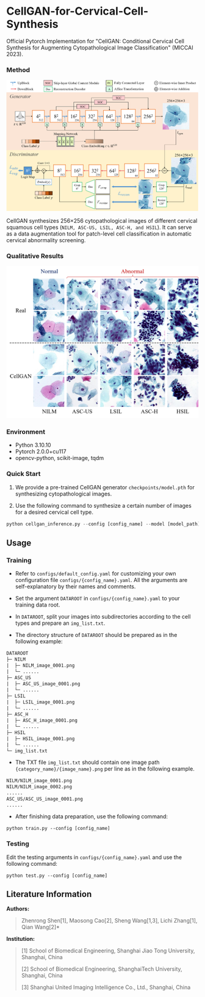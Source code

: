 # CellGAN-for-Cervical-Cell-Synthesis
Official Pytorch Implementation for "CellGAN: Conditional Cervical Cell Synthesis for Augmenting Cytopathological Image Classification" (MICCAI 2023). 

### Method
![Overview of CellGAN](/figures/overview.png "Overview of CellGAN")

CellGAN synthesizes 256×256 cytopathological images of different cervical squamous cell types (`NILM, ASC-US, LSIL, ASC-H, and HSIL`). It can serve as a data augmentation tool for patch-level cell classification in automatic cervical abnormality screening.

### Qualitative Results
![Visualization Results](/figures/results.png "Visualization Results")

### Environment
- Python 3.10.10
- Pytorch 2.0.0+cu117
- opencv-python, scikit-image, tqdm

### Quick Start

1. We provide a pre-trained CellGAN generator `checkpoints/model.pth` for synthesizing cytopathological images.

2. Use the following command to synthesize a certain number of images for a desired cervical cell type.

```python
python cellgan_inference.py --config [config_name] --model [model_path] --output_dir [directory to save generated images] --cell_type [desired cell type] --data_num [number of generated images]
```

## Usage
### Training
- Refer to `configs/default_config.yaml` for customizing your own configuration file `configs/{config_name}.yaml`. All the arguments are self-explanatory by their names and comments.

- Set the argument `DATAROOT` in `configs/{config_name}.yaml` to your training data root. 

- In `DATAROOT`, split your images into subdirectories according to the cell types and prepare an `img_list.txt`. 

- The directory structure of `DATAROOT` should be prepared as in the following example: 

```
DATAROOT
├─ NILM
|  ├─ NILM_image_0001.png
|  └─ ......
├─ ASC_US
|  ├─ ASC_US_image_0001.png
|  └─ ......
├─ LSIL
|  ├─ LSIL_image_0001.png
|  └─ ......
├─ ASC_H
|  ├─ ASC_H_image_0001.png
|  └─ ......
├─ HSIL
|  ├─ HSIL_image_0001.png
|  └─ ......
└─ img_list.txt
```

- The TXT file `img_list.txt` should contain one image path `{category_name}/{image_name}.png` per line as in the following example.

```
NILM/NILM_image_0001.png
NILM/NILM_image_0002.png
......
ASC_US/ASC_US_image_0001.png
......
```

- After finishing data preparation, use the following command:

```
python train.py --config [config_name]
```

### Testing
Edit the testing arguments in `configs/{config_name}.yaml` and use the following command:

```
python test.py --config [config_name]
```

## Literature Information
**Authors:**   
> Zhenrong Shen[1], Maosong Cao[2], Sheng Wang[1,3], Lichi Zhang[1], Qian Wang[2]*
> 
**Institution:**
> [1] School of Biomedical Engineering, Shanghai Jiao Tong University, Shanghai, China
> 
> [2] School of Biomedical Engineering, ShanghaiTech University, Shanghai, China
>
> [3] Shanghai United Imaging Intelligence Co., Ltd., Shanghai, China
